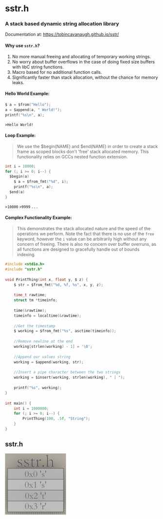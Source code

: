 # sstr.h 

### A stack based dynamic string allocation library
Documentation at: https://tobincavanaugh.github.io/sstr/

#### Why use `sstr.h`?
1. No more manual freeing and allocating of temporary working strings.
2. No worry about buffer overflows in the case of doing fixed size buffers with libC string functions.
3. Macro based for no additional function calls.
4. Significantly faster than stack allocation, without the chance for memory leaks.

#### Hello World Example:
```C
$ a = $from("Hello");
a = $append(a, " World!");
printf("%s\n", a);
```
`>Hello World!`

#### Loop Example:
> We use the $begin(NAME) and $end(NAME) in order to create a stack frame as scoped blocks don't 'free' stack allocated memory. This functionality relies on GCCs nested function extension.
```C
int i = 10000;
for (; i >= 0; i--) {
  $begin(a)
    $ a = $from_fmt("%d", i);
    printf("%s\n", a);
  $end(a)
}
```
`>10000`
`>9999`
`...`

#### Complex Functionality Example:
> This demonstrates the stack allocated nature and the speed of the operations we perform. Note the fact that there is no use of the `free` keyword, however the `i` value can be arbitrarily high without any concern of freeing. There is also no concern over buffer overruns, as all functions are designed to gracefully handle out of bounds indexing.
```C
#include <stdio.h>
#include "sstr.h"

void PrintThing(int x, float y, $ z) {
    $ str = $from_fmt("%d, %f, %s", x, y, z);

    time_t rawtime;
    struct tm *timeinfo;

    time(&rawtime);
    timeinfo = localtime(&rawtime);

    //Get the timestamp
    $ working = $from_fmt("%s", asctime(timeinfo));

    //Remove newline at the end
    working[strlen(working) - 1] = '\0';

    //Append our values string
    working = $append(working, str);

    //Insert a pipe character between the two strings
    working = $insert(working, strlen(working), " | ");

    printf("%s", working);
}

int main() {
    int i = 1000000;
    for (; i >= 0; i--) {
        PrintThing(100, .5f, "String");
    }
}

```


## sstr.h
<img width=200em src="https://github.com/TobinCavanaugh/sstr/blob/master/logo/logo.png?raw=true"/>
